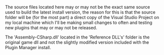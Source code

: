 The source files located here may or may not be the exact same source used to build the latest install version, the reason for this is that the source folder will be (for the most part) a direct copy of the Visual Studio Project on my local machine which I'll be making small changes to often and testing new plugins that may or may not be released.

The 'Assembly-CSharp.dll' located in the 'Reference DLL's' folder is the original game dll and not the slightly modified version included with the Plugin Manager install.

